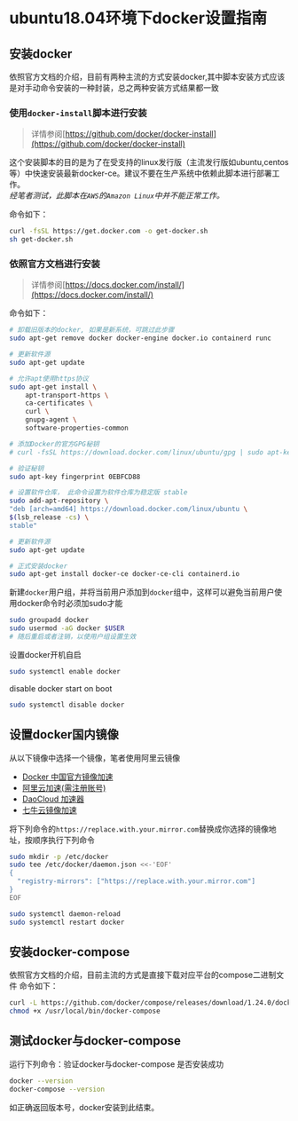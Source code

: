 # ubuntu18.04环境下docker设置指南
[^_^]: # (name:ubuntu-docker-setup)
[^_^]: # (tag:#tech,note,setup,docker)

## 安装docker

依照官方文档的介绍，目前有两种主流的方式安装docker,其中脚本安装方式应该是对手动命令安装的一种封装，总之两种安装方式结果都一致

### 使用`docker-install`脚本进行安装

> 详情参阅[https://github.com/docker/docker-install](https://github.com/docker/docker-install)

这个安装脚本的目的是为了在受支持的linux发行版（主流发行版如ubuntu,centos等）中快速安装最新docker-ce。建议不要在生产系统中依赖此脚本进行部署工作。  
*经笔者测试，此脚本在`AWS`的`Amazon Linux`中并不能正常工作。*

命令如下：

```bash
curl -fsSL https://get.docker.com -o get-docker.sh
sh get-docker.sh
```

### 依照官方文档进行安装

> 详情参阅[https://docs.docker.com/install/](https://docs.docker.com/install/)

命令如下：

```bash
# 卸载旧版本的docker, 如果是新系统，可跳过此步骤
sudo apt-get remove docker docker-engine docker.io containerd runc

# 更新软件源
sudo apt-get update

# 允许apt使用https协议
sudo apt-get install \
    apt-transport-https \
    ca-certificates \
    curl \
    gnupg-agent \
    software-properties-common

# 添加Docker的官方GPG秘钥
# curl -fsSL https://download.docker.com/linux/ubuntu/gpg | sudo apt-key add -

# 验证秘钥
sudo apt-key fingerprint 0EBFCD88

# 设置软件仓库， 此命令设置为软件仓库为稳定版 stable
sudo add-apt-repository \
"deb [arch=amd64] https://download.docker.com/linux/ubuntu \
$(lsb_release -cs) \
stable"

# 更新软件源
sudo apt-get update

# 正式安装docker
sudo apt-get install docker-ce docker-ce-cli containerd.io
```

新建`docker`用户组，并将当前用户添加到`docker`组中，这样可以避免当前用户使用docker命令时必须加sudo才能

```bash
sudo groupadd docker
sudo usermod -aG docker $USER
# 随后重启或者注销，以使用户组设置生效
```

设置docker开机自启

```bash
sudo systemctl enable docker
```

disable docker start on boot

```bash
sudo systemctl disable docker
```

## 设置docker国内镜像

从以下镜像中选择一个镜像，笔者使用阿里云镜像

- [Docker 中国官方镜像加速](https://www.docker-cn.com/registry-mirror)
- [阿里云加速(需注册账号)](https://cr.console.aliyun.com/cn-hangzhou/mirrors)
- [DaoCloud 加速器](https://www.daocloud.io/mirror)
- [七牛云镜像加速](https://kirk-enterprise.github.io/hub-docs/#/user-guide/mirror)

将下列命令的`https://replace.with.your.mirror.com`替换成你选择的镜像地址，按顺序执行下列命令

```bash
sudo mkdir -p /etc/docker
sudo tee /etc/docker/daemon.json <<-'EOF'
{
  "registry-mirrors": ["https://replace.with.your.mirror.com"]
}
EOF

sudo systemctl daemon-reload
sudo systemctl restart docker
```

## 安装docker-compose

依照官方文档的介绍，目前主流的方式是直接下载对应平台的compose二进制文件
命令如下：

```bash
curl -L https://github.com/docker/compose/releases/download/1.24.0/docker-compose-`uname -s`-`uname -m` -o /usr/local/bin/docker-compose
chmod +x /usr/local/bin/docker-compose
```

## 测试docker与docker-compose

运行下列命令：验证docker与docker-compose 是否安装成功

```bash
docker --version
docker-compose --version
```

如正确返回版本号，docker安装到此结束。
